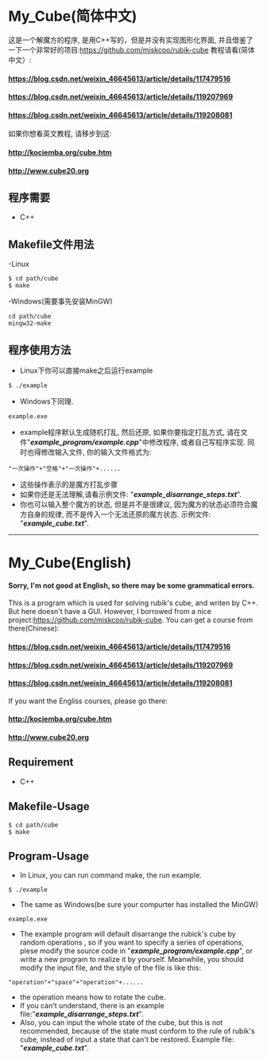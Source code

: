 # My_Cube(简体中文)
这是一个解魔方的程序, 是用C++写的，但是并没有实现图形化界面, 并且借鉴了一下一个非常好的项目:https://github.com/miskcoo/rubik-cube
教程请看(简体中文）:
#### https://blog.csdn.net/weixin_46645613/article/details/117479516
#### https://blog.csdn.net/weixin_46645613/article/details/119207969
#### https://blog.csdn.net/weixin_46645613/article/details/119208081
如果你想看英文教程, 请移步到这:
#### http://kociemba.org/cube.htm
#### http://www.cube20.org
## **程序需要**

- C++

## **Makefile文件用法**
-Linux

```
$ cd path/cube
$ make
```
-Windows(需要事先安装MinGW)
```
cd path/cube
mingw32-make
```
## **程序使用方法**
- Linux下你可以直接make之后运行example
```
$ ./example
```
- Windows下同理.
```
example.exe
```
- example程序默认生成随机打乱, 然后还原, 如果你要指定打乱方式, 请在文件"***example_program/example.cpp***"中修改程序, 或者自己写程序实现. 同时也得修改输入文件, 你的输入文件格式为:
```
"一次操作"+"空格"+"一次操作"+......
```
- 这些操作表示的是魔方打乱步骤
- 如果你还是无法理解,请看示例文件: "***example_disarrange_steps.txt***".
- 你也可以输入整个魔方的状态, 但是并不是很建议, 因为魔方的状态必须符合魔方自身的规律, 而不是传入一个无法还原的魔方状态. 示例文件: "***example_cube.txt***".

---
# My_Cube(English)
#### Sorry, I'm not good at English, so there may be some grammatical errors.
This is a program which is used for solving rubik's cube,  and writen by C++. But here doesn't have a GUI. However, I borrowed from a nice project:https://github.com/miskcoo/rubik-cube.
You can get a course from there(Chinese): 
#### https://blog.csdn.net/weixin_46645613/article/details/117479516
#### https://blog.csdn.net/weixin_46645613/article/details/119207969
#### https://blog.csdn.net/weixin_46645613/article/details/119208081
If you want the Engliss courses, please go there:
#### http://kociemba.org/cube.htm
#### http://www.cube20.org
## **Requirement**
- C++
## **Makefile-Usage**
```
$ cd path/cube
$ make
```
## **Program-Usage**
- In Linux, you can run command make, the run example.
```
$ ./example
```
- The same as Windows(be sure your compurter has installed the MinGW)
```
example.exe
```
- The example program will default disarrange the rubick's cube by random operations , so if you want to specify a series of operations, plese modify the source code in "***example_program/example.cpp***", or write a new program to realize it by yourself. Meanwhile, you should modify the input file, and the style of the file is like this:
```
"operation"+"space"+"operation"+......
```
- the operation means how to rotate the cube.
- If you can't understand, there is an example file:"***example_disarrange_steps.txt***".
- Also, you can input the whole state of the cube, but this is not recommended, because of the state must conform to the rule of rubik's cube, instead of input a state that can't be restored. Example file: "***example_cube.txt***".
